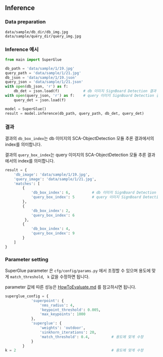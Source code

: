 ## Inference

### Data preparation



```shell
data/sample/db_dir/db_img.jpg
data/sample/query_dir/query_img.jpg
```

### Inference 예시
```python
from main import SuperGlue

db_path = 'data/sample/1/19.jpg'
query_path = 'data/sample/1/21.jpg'
db_json = 'data/sample/1/19.json'
query_json = 'data/sample/1/21.json'
with open(db_json, 'r') as f:
    db_det = json.load(f)           # db 이미지 SignBoard Detection 결과
with open(query_json, 'r') as f:    # query 이미지 SignBoard Detection 결과
    query_det = json.load(f)

model = SuperGlue()
result = model.inference(db_path, query_path, db_det, query_det)

```

### 결과

결과의 ```db_box_index```는 db 이미지의 SCA-ObjectDetection 모듈 추론 결과에서의 index를 의미합니다.

결과의 ```query_box_index```는 query 이미지의 SCA-ObjectDetection 모듈 추론 결과에서의 index를 의미합니다.
```python
result = {
    'db_image': 'data/sample/1/19.jpg', 
    'query_image': 'data/sample/1/21.jpg', 
    'matches': [
        {
            'db_box_index': 6,          # db 이미지 SignBoard Detection 의 6번 결과
            'query_box_index': 5        # query 이미지 SignBoard Detection 의 5번 결과
        }, 
        {
            'db_box_index': 2, 
            'query_box_index': 6
         }, 
        {
            'db_box_index': 4, 
            'query_box_index': 9
        }
    ]
}
```

### Parameter setting
SuperGlue parameter 은 ```cfg/config/params.py``` 에서 조정할 수 있으며
용도에 맞게 ```match_threshold```, ``` k``` 값을 수정하면 됩니다.

parameter 값에 따른 성능은 [HowToEvaluate.md](https://github.com/sogang-mm/SCA-SignMatching/tree/superglue/docs/HowToEvaluate.md)
를 참고하시면 됩니다.

```python
superglue_config = {
            'superpoint': {
                'nms_radius': 4,
                'keypoint_threshold': 0.005,
                'max_keypoints': 1000
            },
            'superglue': {
                'weights': 'outdoor',
                'sinkhorn_iterations': 20,
                'match_threshold': 0.4,          # 용도에 맞게 수정
            }
        }
k = 2                                            # 용도에 맞게 수정
```
